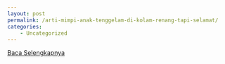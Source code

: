 ```yaml
---
layout: post
permalink: /arti-mimpi-anak-tenggelam-di-kolam-renang-tapi-selamat/
categories:
    - Uncategorized
---
```


[Baca Selengkapnya](/08)